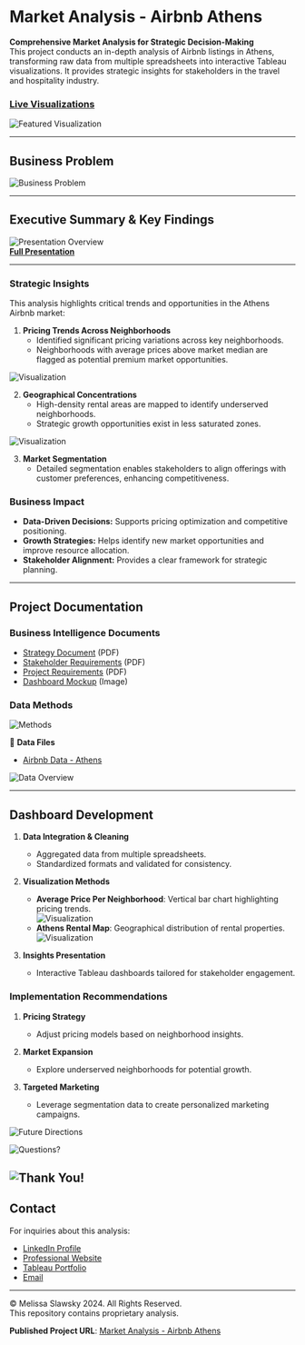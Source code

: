 # Market Analysis - Airbnb Athens

**Comprehensive Market Analysis for Strategic Decision-Making**  
This project conducts an in-depth analysis of Airbnb listings in Athens, transforming raw data from multiple spreadsheets into interactive Tableau visualizations. It provides strategic insights for stakeholders in the travel and hospitality industry.

### [Live Visualizations](https://public.tableau.com/views/MarketAnalysis-AthensAirbnb/AveragePriceperNeighborhood?:language=en-US&:sid=&:redirect=auth&:display_count=n&:origin=viz_share_link)

![Featured Visualization](tableau-visualization.png)

---

## Business Problem

![Business Problem](presentation-2.png)

---

## Executive Summary & Key Findings

![Presentation Overview](presentation-1.png)  
**[Full Presentation](https://www.beautiful.ai/player/-OCExbG8aww0lcAnqo3P)**

---

### Strategic Insights

This analysis highlights critical trends and opportunities in the Athens Airbnb market:

1. **Pricing Trends Across Neighborhoods**
   - Identified significant pricing variations across key neighborhoods.  
   - Neighborhoods with average prices above market median are flagged as potential premium market opportunities.
  
![Visualization](presentation-4.png)

2. **Geographical Concentrations**
   - High-density rental areas are mapped to identify underserved neighborhoods.  
   - Strategic growth opportunities exist in less saturated zones.

![Visualization](presentation-5.png)

3. **Market Segmentation**
   - Detailed segmentation enables stakeholders to align offerings with customer preferences, enhancing competitiveness.

### Business Impact

- **Data-Driven Decisions:** Supports pricing optimization and competitive positioning.  
- **Growth Strategies:** Helps identify new market opportunities and improve resource allocation.  
- **Stakeholder Alignment:** Provides a clear framework for strategic planning.

---

## Project Documentation

### Business Intelligence Documents
- [Strategy Document](https://github.com/mslawsky/market-analysis-airbnb-athens/blob/main/strategy-doc-athens-airbnb.pdf?raw=true) (PDF) 
- [Stakeholder Requirements](https://github.com/mslawsky/market-analysis-airbnb-athens/blob/main/stakeholder-requirements-athens-airbnb.pdf?raw=true) (PDF)  
- [Project Requirements](https://github.com/mslawsky/market-analysis-airbnb-athens/blob/main/project-requirements-athens-airbnb.pdf?raw=true) (PDF)  
- [Dashboard Mockup](https://github.com/mslawsky/market-analysis-airbnb-athens/blob/main/dashboard-mockup-athens-airbnb.png?raw=true) (Image) 

### Data Methods
![Methods](presentation-3.png)

📂 **Data Files**  
- [Airbnb Data - Athens](https://github.com/mslawsky/market-analysis-airbnb-athens/blob/main/athens-airbnb-data.csv)

![Data Overview](spreadsheet-airbnb.png)

---

## Dashboard Development

1. **Data Integration & Cleaning**
   - Aggregated data from multiple spreadsheets.  
   - Standardized formats and validated for consistency.

2. **Visualization Methods**
   - **Average Price Per Neighborhood**: Vertical bar chart highlighting pricing trends.  
     ![Visualization](average-price-per-neighborhood-vis.png)  
   - **Athens Rental Map**: Geographical distribution of rental properties.  
     ![Visualization](athens-rental-map-vis.png)

3. **Insights Presentation**
   - Interactive Tableau dashboards tailored for stakeholder engagement.

### Implementation Recommendations

1. **Pricing Strategy**
   - Adjust pricing models based on neighborhood insights.

2. **Market Expansion**
   - Explore underserved neighborhoods for potential growth.

3. **Targeted Marketing**
   - Leverage segmentation data to create personalized marketing campaigns.
  
![Future Directions](presentation-6.png)
  
![Questions?](presentation-7.png)
  
   
![Thank You!](presentation-8.png)
---

## Contact

For inquiries about this analysis:  
- [LinkedIn Profile](https://www.linkedin.com/in/melissaslawsky/)  
- [Professional Website](https://melissaslawsky.com/client-results/)  
- [Tableau Portfolio](https://public.tableau.com/app/profile/melissa.slawsky1925/vizzes)  
- [Email](mailto:melissa@melissaslawsky.com)

---

© Melissa Slawsky 2024. All Rights Reserved.  
This repository contains proprietary analysis.

**Published Project URL**: [Market Analysis - Airbnb Athens](https://public.tableau.com/views/MarketAnalysis-AthensAirbnb/AveragePriceperNeighborhood?:language=en-US&:sid=&:redirect=auth&:display_count=n&:origin=viz_share_link)
